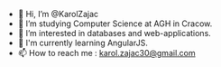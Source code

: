 - 👋 Hi, I’m @KarolZajac
- 🌱 I’m studying Computer Science at AGH in Cracow.
- 👀 I’m interested in databases and web-applications.
- 🌱 I'm currently learning AngularJS.
- 📫 How to reach me : karol.zajac30@gmail.com

<!---
KarolZajac/KarolZajac is a ✨ special ✨ repository because its `README.md` (this file) appears on your GitHub profile.
You can click the Preview link to take a look at your changes.
--->
